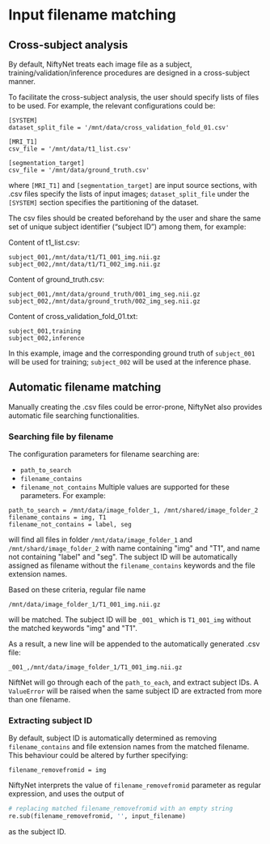# Input filename matching

## Cross-subject analysis
By default, NiftyNet treats each image file as a subject,
training/validation/inference procedures are designed in a cross-subject
manner.

To facilitate the cross-subject analysis, the user should specify lists of
files to be used. For example, the relevant configurations could be:

```
[SYSTEM]
dataset_split_file = '/mnt/data/cross_validation_fold_01.csv'

[MRI_T1]
csv_file = '/mnt/data/t1_list.csv'

[segmentation_target]
csv_file = '/mnt/data/ground_truth.csv'
```

where `[MRI_T1]` and `[segmentation_target]` are input source sections, with
.csv files specify the lists of input images; `dataset_split_file` under the
`[SYSTEM]` section specifies the partitioning of the dataset.

The csv files should be created beforehand by the user and share the same set
of unique subject identifier (“subject ID”) among them, for example:

Content of t1_list.csv:
```
subject_001,/mnt/data/t1/T1_001_img.nii.gz
subject_002,/mnt/data/t1/T1_002_img.nii.gz
```

Content of ground_truth.csv:
```
subject_001,/mnt/data/ground_truth/001_img_seg.nii.gz
subject_002,/mnt/data/ground_truth/002_img_seg.nii.gz
```

Content of cross_validation_fold_01.txt:
```
subject_001,training
subject_002,inference
```

In this example, image and the corresponding ground truth of `subject_001` will
be used for training; `subject_002` will be used at the inference phase.

## Automatic filename matching
Manually creating the .csv files could be error-prone, NiftyNet also provides
automatic file searching functionalities.

### Searching file by filename
The configuration parameters for filename searching are:
- `path_to_search`
- `filename_contains`
- `filename_not_contains`
Multiple values are supported for these parameters. For example:
```
path_to_search = /mnt/data/image_folder_1, /mnt/shared/image_folder_2
filename_contains = img, T1
filename_not_contains = label, seg
```
will find all files in folder `/mnt/data/image_folder_1` and
`/mnt/shard/image_folder_2` with name containing "img" and "T1", and name not
containing "label" and "seg". The subject ID will be automatically assigned as
filename without the `filename_contains` keywords and the file extension names.

Based on these criteria, regular file name
```
/mnt/data/image_folder_1/T1_001_img.nii.gz
```
will be matched. The subject ID will be `_001_` which is `T1_001_img` without
the matched keywords "img" and "T1".

As a result, a new line will be appended to the automatically generated .csv
file:
```
_001_,/mnt/data/image_folder_1/T1_001_img.nii.gz
```

NiftNet will go through each of the `path_to_each`, and extract subject IDs.  A
`ValueError` will be raised when the same subject ID are extracted from more
than one filename.

### Extracting subject ID
By default, subject ID is automatically determined as removing
`filename_contains` and file extension names from the matched filename. This
behaviour could be altered by further specifying:
```
filename_removefromid = img
```
NiftyNet interprets the value of `filename_removefromid` parameter as regular
expression, and uses the output of
```python
# replacing matched filename_removefromid with an empty string
re.sub(filename_removefromid, '', input_filename)
```
as the subject ID.
